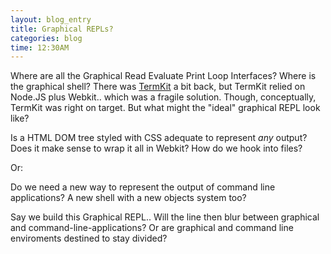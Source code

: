 ```yaml
---
layout: blog_entry 
title: Graphical REPLs?
categories: blog
time: 12:30AM
---
```

Where are all the Graphical Read Evaluate Print Loop Interfaces? Where is the graphical shell? There was [TermKit](http://github.com/unconed/TermKit) a bit back, but TermKit relied on Node.JS plus Webkit.. which was a fragile solution. Though, conceptually, TermKit was right on target.  But what might the "ideal" graphical REPL look like? 

Is a HTML DOM tree styled with CSS adequate to represent *any* output?  Does it make sense to wrap it all in Webkit? How do we hook into files?

Or: 

Do we need a new way to represent the output of command line applications?  A new shell with a new objects system too? 

Say we build this Graphical REPL.. Will the line then blur between graphical and command-line-applications? Or are graphical and command line enviroments destined to stay divided?
